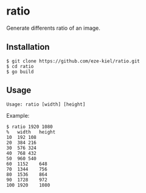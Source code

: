 # ratio

Generate differents ratio of an image.

## Installation

```
$ git clone https://github.com/eze-kiel/ratio.git
$ cd ratio
$ go build
```

## Usage

```
Usage: ratio [width] [height]
```

Example:

```
$ ratio 1920 1080
%	width	height
10	192	108
20	384	216
30	576	324
40	768	432
50	960	540
60	1152	648
70	1344	756
80	1536	864
90	1728	972
100	1920	1080
```
